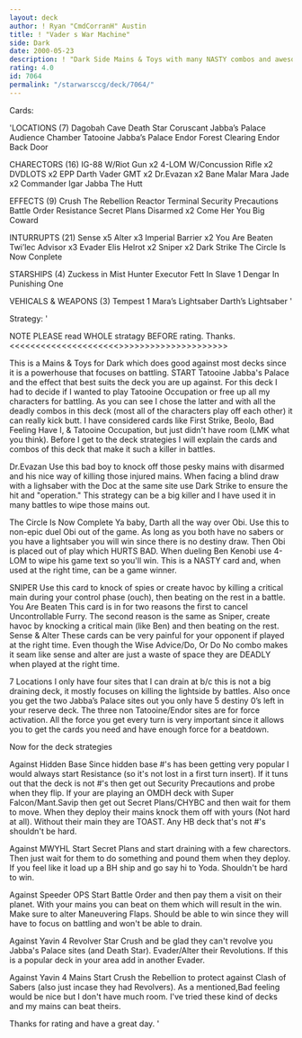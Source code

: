 ```yaml
---
layout: deck
author: ! Ryan "CmdCorranH" Austin
title: ! "Vader s War Machine"
side: Dark
date: 2000-05-23
description: ! "Dark Side Mains & Toys with many NASTY combos and awesome FUN. SWEAT battle deck."
rating: 4.0
id: 7064
permalink: "/starwarsccg/deck/7064/"
---
```

Cards: 

'LOCATIONS (7)
Dagobah Cave
Death Star
Coruscant
Jabba’s Palace Audience Chamber
Tatooine Jabba’s Palace
Endor Forest Clearing
Endor Back Door

CHARECTORS (16)
IG-88 W/Riot Gun x2
4-LOM W/Concussion Rifle x2
DVDLOTS x2
EPP Darth Vader
GMT x2
Dr.Evazan x2
Bane Malar
Mara Jade x2
Commander Igar
Jabba The Hutt

EFFECTS (9)
Crush The Rebellion
Reactor Terminal
Security Precautions
Battle Order
Resistance
Secret Plans
Disarmed x2
Come Her You Big Coward

INTURRUPTS (21)
Sense x5
Alter x3
Imperial Barrier x2
You Are Beaten
Twi’lec Advisor x3
Evader
Elis Helrot x2
Sniper x2
Dark Strike
The Circle Is Now Conplete

STARSHIPS (4)
Zuckess in Mist Hunter
Executor
Fett In Slave 1
Dengar In Punishing One

VEHICALS & WEAPONS (3)
Tempest 1
Mara’s Lightsaber
Darth’s Lightsaber
'

Strategy: '

NOTE PLEASE read WHOLE stratagy BEFORE rating. Thanks.
<<<<<<<<<<<<<<<<<<<<<>>>>>>>>>>>>>>>>>>>>>

This is a Mains & Toys for Dark which does good against most decks since it is a powerhouse that focuses on battling. START Tatooine Jabba's Palace and the effect that best suits the deck you are up against. For this deck I had to decide if I wanted to play Tatooine Occupation or free up all my characters for battling. As you can see I chose the latter and with all the deadly combos in this deck (most all of the characters play off each other) it can really kick butt. I have considered cards like First Strike, Beolo, Bad Feeling Have I, & Tatooine Occupation, but just didn't have room (LMK what you think). Before I get to the deck strategies I will explain the cards and combos of this deck that make it such a killer in battles.

Dr.Evazan Use this bad boy to knock off those pesky mains with disarmed and his nice way of killing those injured mains. When facing a blind draw with a lighsaber with the Doc at the same site use Dark Strike to ensure the hit and "operation." This strategy can be a big killer and I have used it in many battles to wipe those mains out.

The Circle Is Now Complete Ya baby, Darth all the way over Obi. Use this to non-epic duel Obi out of the game. As long as you both have no sabers or you have a lightsaber you will win since there is no destiny draw. Then Obi is placed out of play which HURTS BAD. When dueling Ben Kenobi use 4-LOM to wipe his game text so you'll win. This is a NASTY card and, when used at the right time, can be a game winner.

SNIPER Use this card to knock of spies or create havoc by killing a critical main during your control phase (ouch), then beating on the rest in a battle.
You Are Beaten This card is in for two reasons the first to cancel Uncontrollable Furry. The second reason is the same as Sniper, create havoc by knocking a critical main (like Ben) and then beating on the rest.
Sense & Alter These cards can be very painful for your opponent if played at the right time. Even though the Wise Advice/Do, Or Do No combo makes it seam like sense and alter are just a waste of space they are DEADLY when played at the right time.

7 Locations I only have four sites that I can drain at b/c this is not a big draining deck, it mostly focuses on killing the lightside by battles. Also once you get the two Jabba’s Palace sites out you only have 5 destiny 0’s left in your reserve deck. The three non Tatooine/Endor sites are for force activation. All the force you get every turn is very important since it allows you to get the cards you need and have enough force for a beatdown.

Now for the deck strategies

Against Hidden Base
Since hidden base #'s has been getting very popular I would always start Resistance (so it's not lost in a first turn insert). If it tuns out that the deck is not #'s then get out Security Precautions and probe when they flip. If your are playing an OMDH deck with Super Falcon/Mant.Savip then get out Secret Plans/CHYBC and then wait for them to move. When they deploy their mains knock them off with yours (Not hard at all). Without their main they are TOAST. Any HB deck that's not #'s shouldn't be hard.

Against MWYHL Start Secret Plans and start draining with a few charectors.  Then just wait for them to do something and pound them when they deploy. If you feel like it load up a BH ship and go say hi to Yoda. Shouldn't be hard to win.

Against Speeder OPS Start Battle Order and then pay them a visit on their planet. With your mains you can beat on them which will result in the win. Make sure to alter Maneuvering Flaps. Should be able to win since they will have to focus on battling and won't be able to drain.

Against Yavin 4 Revolver Star Crush and be glad they can't revolve you Jabba's Palace sites (and Death Star). Evader/Alter their Revolutions. If this is a popular deck in your area add in another Evader.

Against Yavin 4 Mains Start Crush the Rebellion to protect against Clash of Sabers (also just incase they had Revolvers). As a mentioned,Bad feeling would be nice but I don't have much room. I've tried these kind of decks and my mains can beat theirs.


Thanks for rating and have a great day.
'
